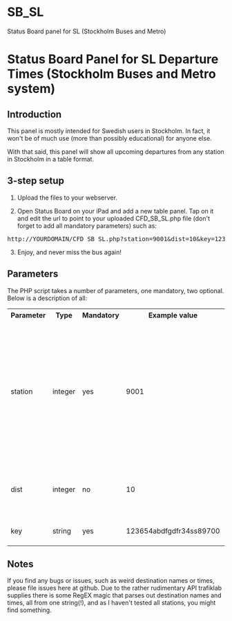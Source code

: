 SB_SL
=====

Status Board panel for SL (Stockholm Buses and Metro)

# Status Board Panel for SL Departure Times (Stockholm Buses and Metro system)

## Introduction

This panel is mostly intended for Swedish users in Stockholm. In fact, it won't be of much use (more than possibly educational) for anyone else.

With that said, this panel will show all upcoming departures from any station in Stockholm in a table format.

## 3-step setup

1. Upload the files to your webserver.

2. Open Status Board on your iPad and add a new table panel. Tap on it and edit the url to point to your uploaded CFD_SB_SL.php file (don't forget to add all mandatory parameters) such as:

<pre>http://YOURDOMAIN/CFD_SB_SL.php?station=9001&dist=10&key=123654abdfgdfr34ss89700</pre>

3. Enjoy, and never miss the bus again!

## Parameters

The PHP script takes a number of parameters, one mandatory, two optional. Below is a description of all:

<table>
  <tr>
		<th>Parameter</th>
		<th>Type</th>
		<th>Mandatory</th>
		<th>Example value</th>
		<th>Description</th>
	</tr>
	<tr>
		<td>station</td>
		<td>integer</td>
		<td>yes</td>
		<td>9001</td>
		<td>The SL station ID. The easiest way to get this is to use the API Console provided by TrafikLab. Go to http://console.apihq.com/sl-realtidsinformation and make a test call to GetSite and searching for the station you want in text. The response will then show you the id for the station(s) that match your query. In the future, I will make a "lookup" form on my website for easier finding. "9001" is "T-Centralen"</td>
	</tr>
	<tr>
		<td>dist</td>
		<td>integer</td>
		<td>no</td>
		<td>10</td>
		<td>The minutes it takes for you to get to the station. If it takes you 10 minutes to get there it's not interesting to see the deapurtes that will leave before you get there.</td>
	</tr>
	<tr>
		<td>key</td>
		<td>string</td>
		<td>yes</td>
		<td>123654abdfgdfr34ss89700</td>
		<td>This is an api key you need to signup for at the trafik-lab site. http://trafiklab.se</td>
	</tr>
</table>

## Notes

If you find any bugs or issues, such as weird destination names or times, please file issues here at github. Due to the rather rudimentary API trafiklab supplies there is some RegEX magic that parses out destination names and times, all from one string(!), and as I haven't tested all stations, you might find something.



